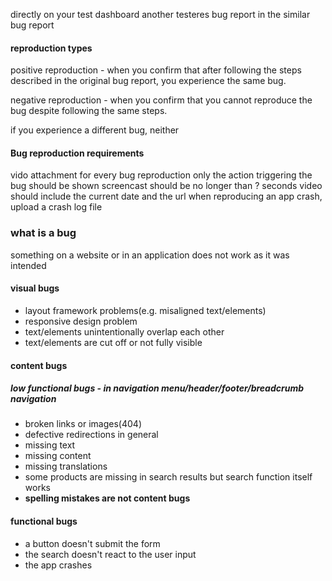 directly on your test dashboard
another testeres bug report
in the similar bug report

#### reproduction types
positive reproduction - when you confirm that after following the steps described in the original bug report, you experience the same bug.

negative reproduction - when you confirm that you cannot reproduce the bug despite following the same steps.

if you experience a different bug, neither

#### Bug reproduction requirements
vido attachment for every bug reproduction
only the action triggering the bug should be shown
screencast should be no longer than ? seconds
video should include the current date and the url
when reproducing an app crash, upload a crash log file


### what is a bug
something on a website or in an application does not work as it was intended
#### visual bugs
- layout framework problems(e.g. misaligned text/elements)
- responsive design problem
- text/elements unintentionally overlap each other
- text/elements are cut off or not fully visible

#### content bugs
##### low functional bugs - in navigation menu/header/footer/breadcrumb navigation

- broken links or images(404)
- defective redirections in general
- missing text
- missing content
- missing translations
- some products are missing in search results but search function itself works
- **spelling mistakes are not content bugs**

#### functional bugs
- a button doesn't submit the form
- the search doesn't react to the user input
- the app crashes